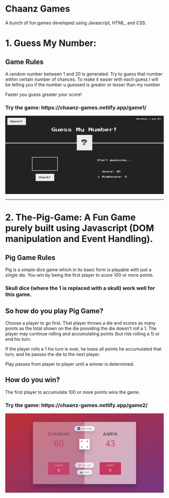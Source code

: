 # Chaanz Games
A bunch of fun games developed using Javascript, HTML, and CSS.


# 1. Guess My Number:
<h2><strong>Game Rules</strong></h2>

A random number between 1 and 20 is generated. Try to guess that number within certain number of chances.
To make it easier with each guess I will be telling you if the number u guessed is greator or lesser than my number

Faster you guess greater your score!
<h3><strong> Try the game: https://chaanz-games.netlify.app/game1/ </strong></h3>

<img src="https://raw.githubusercontent.com/chandan-n-bhat/chaanz-games/main/game1.JPG"/>

<hr>

# 2. The-Pig-Game: A Fun Game purely built using Javascript (DOM manipulation and Event Handling).
<h2><strong>Pig Game Rules</strong></h2>

Pig is a simple dice game which in its basic form is playable with just a single die. You win by being the first player to score 100 or more points.

<h3><strong>Skull dice (where the 1 is replaced with a skull) work well for this game.</strong></h3>

<h2><strong>So how do you play Pig Game?</h2></strong>

Choose a player to go first. That player throws a die and scores as many points as the total shown on the die providing the die doesn’t roll a 1. The player may continue rolling and accumulating points (but risk rolling a 1) or end his turn.

If the player rolls a 1 his turn is over, he loses all points he accumulated that turn, and he passes the die to the next player.

Play passes from player to player until a winner is determined.

<h2><strong>How do you win?</h2></strong>
The first player to accumulate 100 or more points wins the game.

<h3><strong> Try the game: https://chaanz-games.netlify.app/game2/ </strong></h3>

<img src="https://raw.githubusercontent.com/chandan-n-bhat/chaanz-games/main/game2.JPG"/>

